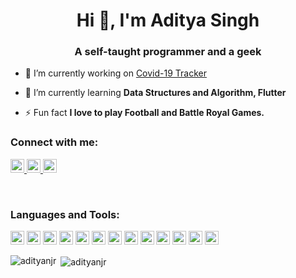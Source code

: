 <h1 align="center">Hi 👋, I'm Aditya Singh</h1>
<h3 align="center">A self-taught programmer and a geek</h3>

- 🔭 I’m currently working on [Covid-19 Tracker](https://www.youtube.com/watch?v=I49bgB9XEFE)

- 🌱 I’m currently learning **Data Structures and Algorithm, Flutter**

- ⚡ Fun fact **I love to play Football and Battle Royal Games.**

### Connect with me:

<a href="https://twitter.com/aditya_njrr" target="blank"><img src="https://cdn.jsdelivr.net/npm/simple-icons@3.0.1/icons/twitter.svg" alt="aditya_njrr" height="22" width="22" />   </a>
<a href="https://linkedin.com/in/adityanjr" target="blank"><img src="https://cdn.jsdelivr.net/npm/simple-icons@3.0.1/icons/linkedin.svg" alt="adityanjr" height="22" width="22" />  </a>
<a href="https://www.instagram.com/aditya_njr" target="blank"><img src="https://cdn.jsdelivr.net/npm/simple-icons@3.0.1/icons/instagram.svg" alt="aditya_njr" height="22" width="22" />   </a>


<br />

### Languages and Tools:

<p align="left"><img src="https://www.vectorlogo.zone/logos/dartlang/dartlang-icon.svg" alt="dart" width="22" height="22"/> <img src="https://devicons.github.io/devicon/devicon.git/icons/django/django-original.svg" alt="django" width="22" height="22"/> <img src="https://www.vectorlogo.zone/logos/figma/figma-icon.svg" alt="figma" width="22" height="22"/> <img src="https://www.vectorlogo.zone/logos/firebase/firebase-icon.svg" alt="firebase" width="22" height="22"/> <img src="https://www.vectorlogo.zone/logos/pocoo_flask/pocoo_flask-icon.svg" alt="flask" width="22" height="22"/> <img src="https://www.vectorlogo.zone/logos/flutterio/flutterio-icon.svg" alt="flutter" width="22" height="22"/> <img src="https://www.vectorlogo.zone/logos/git-scm/git-scm-icon.svg" alt="git" width="22" height="22"/> <img src="https://devicons.github.io/devicon/devicon.git/icons/linux/linux-original.svg" alt="linux" width="22" height="22"/> <img src="https://devicons.github.io/devicon/devicon.git/icons/mysql/mysql-original-wordmark.svg" alt="mysql" width="22" height="22"/> <img src="https://devicons.github.io/devicon/devicon.git/icons/postgresql/postgresql-original-wordmark.svg" alt="postgresql" width="22" height="22"/> <img src="https://devicons.github.io/devicon/devicon.git/icons/python/python-original.svg" alt="python" width="22" height="22"/> <img src="https://www.vectorlogo.zone/logos/sketchapp/sketchapp-icon.svg" alt="sketch" width="22" height="22"/> <img src="https://devicons.github.io/devicon/devicon.git/icons/swift/swift-original-wordmark.svg" alt="swift" width="22" height="22"/></p>

<p><img align="left" src="https://github-readme-stats.vercel.app/api/top-langs/?username=adityanjr&layout=compact&hide=html" alt="adityanjr" /></p>
<p>&nbsp;<img align="center" src="https://github-readme-stats.vercel.app/api?username=adityanjrshow_icons=true" alt="adityanjr" /></p>

